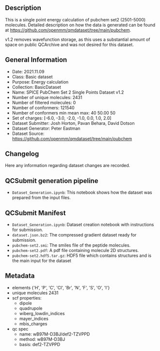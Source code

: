 ## Description

This is a single point energy calculation of pubchem set2 (2501-5000) molecules. Detailed description on how the data is generated can be found at https://github.com/openmm/qmdataset/tree/main/pubchem.

v1.2 removes wavefunction storage, as this uses a substantial amount of space on public QCArchive and was not desired for this dataset.

## General Information

 - Date: 2021.11.09
 - Class: Basic dataset 
 - Purpose: Energy calculation
 - Collection: BasicDataset
 - Name: SPICE PubChem Set 2 Single Points Dataset v1.2
 - Number of unique molecules:        2431
 - Number of filtered molecules:      0
 - Number of conformers:              121540
 - Number of conformers min mean max: 40  50.00 50
 - Set of charges: [-6.0, -3.0, -2.0, -1.0, 0.0, 1.0, 2.0]
 - Dataset Submitter: Josh Horton, Pavan Behara, David Dotson
 - Dataset Generator: Peter Eastman
 - Dataset Source: https://github.com/openmm/qmdataset/tree/main/pubchem

## Changelog

Here any information regarding dataset changes are recorded.

## QCSubmit generation pipeline

 - `Dataset_Generation.ipynb`: This notebook shows how the dataset was prepared from the input files. 
 
## QCSubmit Manifest

- `Dataset_Generation.ipynb`: Dataset creation notebook with instructions for submission.
- `dataset.json.bz2`: The compressed gradient dataset ready for submission.
- `pubchem-set2.smi`: The smiles file of the peptide molecules.
- `pubchem-set2.pdf`: A pdf file containing molecule 2D structures.
- `pubchem-set2.hdf5.tar.gz`: HDF5 file which contains structures and is the main input for the dataset
 
## Metadata

- elements {'H', 'P', 'C', 'Cl', 'Br', 'N', 'F', 'S', 'O', 'I'}
- unique molecules 2431
- scf properties:
    - dipole
    - quadrupole
    - wiberg_lowdin_indices
    - mayer_indices
    - mbis_charges
- qc spec
    - name: wB97M-D3BJ/def2-TZVPPD
    - method: wB97M-D3BJ
    - basis: def2-TZVPPD
